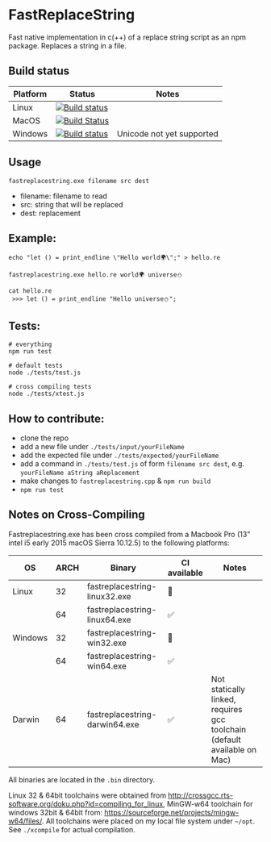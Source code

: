 # FastReplaceString
Fast native implementation in c(++) of a replace string script as an npm package.
Replaces a string in a file.

## Build status

| Platform  | Status   | Notes |
| --------- | --------- | ----- |
| Linux | [![Build status]( https://g.codefresh.io/api/badges/build?repoOwner=IwanKaramazow&repoName=FastReplaceString&branch=master&pipelineName=FastReplaceString&accountName=IwanKaramazow&type=cf-2)]( https://g.codefresh.io/repositories/IwanKaramazow/FastReplaceString/builds?filter=trigger:build;branch:master;service:58f675e124f7b201009db80c~FastReplaceString) | |
| MacOS | [![Build Status](https://travis-ci.org/IwanKaramazow/FastReplaceString.svg?branch=master)](https://travis-ci.org/IwanKaramazow/FastReplaceString) | |
| Windows | [![Build status](https://ci.appveyor.com/api/projects/status/4968wqmj8o1ktlu5?svg=true)](https://ci.appveyor.com/project/IwanKaramazow/fastreplacestring) | Unicode not yet supported |

## Usage
```
fastreplacestring.exe filename src dest
```
* filename: filename to read
* src: string that will be replaced
* dest: replacement

## Example:

```
echo "let () = print_endline \"Hello world🌍\";" > hello.re

fastreplacestring.exe hello.re world🌍 universe⛄️

cat hello.re
 >>> let () = print_endline "Hello universe⛄️";
```

## Tests:

```
# everything
npm run test

# default tests
node ./tests/test.js

# cross compiling tests
node ./tests/xtest.js
```

## How to contribute:
* clone the repo
* add a new file under `./tests/input/yourFileName`
* add the expected file under `./tests/expected/yourFileName`
* add a command in `./tests/test.js` of form `filename src dest`, e.g. `yourFileName aString aReplacement`
* make changes to `fastreplacestring.cpp` & `npm run build`
* `npm run test`

## Notes on Cross-Compiling

Fastreplacestring.exe has been cross compiled from a Macbook Pro (13" intel i5 early 2015 macOS Sierra 10.12.5)
to the following platforms:

| OS | ARCH | Binary | CI available | Notes |
| -- | ---- | ----- | -- | ----- |
| Linux | 32 | fastreplacestring-linux32.exe | 🚫  | |
| | 64 | fastreplacestring-linux64.exe | ✅ | |
| Windows | 32 | fastreplacestring-win32.exe | 🚫 |
| | 64 | fastreplacestring-win64.exe | ✅ | |
| Darwin | 64 | fastreplacestring-darwin64.exe | ✅ | Not statically linked, requires gcc toolchain (default available on Mac) |

All binaries are located in the `.bin` directory.


Linux 32 & 64bit toolchains were obtained from 
<http://crossgcc.rts-software.org/doku.php?id=compiling_for_linux>,
MinGW-w64 toolchain for windows 32bit & 64bit from:
<https://sourceforge.net/projects/mingw-w64/files/>.
All toolchains were placed on my local file system under `~/opt`.
See `./xcompile` for actual compilation.
